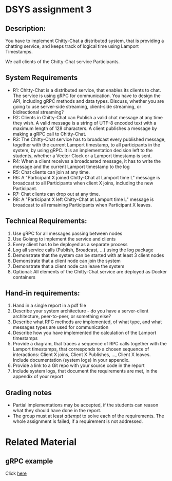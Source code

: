 # DSYS assignment 3

## Description:

You have to implement Chitty-Chat a distributed system, that is providing a chatting service, and keeps track of logical time using Lamport Timestamps.

We call clients of the Chitty-Chat service Participants. 

## System Requirements

- R1: Chitty-Chat is a distributed service, that enables its clients to chat. The service is using gRPC for communication. You have to design the API, including gRPC methods and data types.  Discuss, whether you are going to use server-side streaming, client-side streaming, or bidirectional streaming?
- R2: Clients in Chitty-Chat can Publish a valid chat message at any time they wish.  A valid message is a string of UTF-8 encoded text with a maximum length of 128 characters. A client publishes a message by making a gRPC call to Chitty-Chat.
- R3: The Chitty-Chat service has to broadcast every published message, together with the current Lamport timestamp, to all participants in the system, by using gRPC. It is an implementation decision left to the students, whether a Vector Clock or a Lamport timestamp is sent.
- R4: When a client receives a broadcasted message, it has to write the message and the current Lamport timestamp to the log
- R5: Chat clients can join at any time. 
- R6: A "Participant X  joined Chitty-Chat at Lamport time L" message is broadcast to all Participants when client X joins, including the new Participant.
- R7: Chat clients can drop out at any time. 
- R8: A "Participant X left Chitty-Chat at Lamport time L" message is broadcast to all remaining Participants when Participant X leaves.

## Technical Requirements:

1. Use gRPC for all messages passing between nodes
2. Use Golang to implement the service and clients
3. Every client has to be deployed as a separate process
4. Log all service calls (Publish, Broadcast, ...) using the log package
5. Demonstrate that the system can be started with at least 3 client nodes 
6. Demonstrate that a client node can join the system
7. Demonstrate that a client node can leave the system
8. Optional: All elements of the Chitty-Chat service are deployed as Docker containers

## Hand-in requirements:

1. Hand in a single report in a pdf file
2. Describe your system architecture - do you have a server-client architecture, peer-to-peer, or something else?
3. Describe what  RPC methods are implemented, of what type, and what messages types are used for communication
4. Describe how you have implemented the calculation of the Lamport timestamps
5. Provide a diagram, that traces a sequence of RPC calls together with the Lamport timestamps, that corresponds to a chosen sequence of interactions: Client X joins, Client X Publishes, ..., Client X leaves. Include documentation (system logs) in your appendix.
6. Provide a link to a Git repo with your source code in the report
7. Include system logs, that document the requirements are met, in the appendix of your report

## Grading notes

- Partial implementations may be accepted, if the students can reason what they should have done in the report.
- The group must at least *attempt* to solve each of the requirements. The whole assignment is failed, if a requirement is not addressed.

# Related Material
## gRPC example
Click [here](https://github.com/theauk/grpcTimeRequestExample)